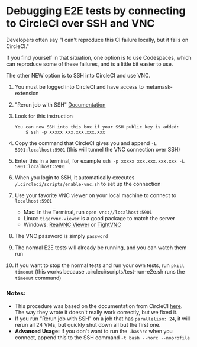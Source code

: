 # Debugging E2E tests by connecting to CircleCI over SSH and VNC

Developers often say "I can't reproduce this CI failure locally, but it fails on CircleCI."

If you find yourself in that situation, one option is to use Codespaces, which can reproduce some of these failures, and is a little bit easier to use.

The other NEW option is to SSH into CircleCI and use VNC.

1. You must be logged into CircleCI and have access to metamask-extension
2. "Rerun job with SSH" [Documentation](https://circleci.com/docs/ssh-access-jobs/)
3. Look for this instruction

   ```
   You can now SSH into this box if your SSH public key is added:
       $ ssh -p xxxxx xxx.xxx.xxx.xxx
   ```

4. Copy the command that CircleCI gives you and append `-L 5901:localhost:5901` (this will tunnel the VNC connection over SSH)
5. Enter this in a terminal, for example `ssh -p xxxxx xxx.xxx.xxx.xxx -L 5901:localhost:5901`
6. When you login to SSH, it automatically executes `/.circleci/scripts/enable-vnc.sh` to set up the connection
7. Use your favorite VNC viewer on your local machine to connect to `localhost:5901`
   - Mac: In the Terminal, run `open vnc://localhost:5901`
   - Linux: `tigervnc-viewer` is a good package to match the server
   - Windows: [RealVNC Viewer](https://www.realvnc.com/en/connect/download/viewer/windows/) or [TightVNC](https://www.tightvnc.com/download.php)
8. The VNC password is simply `password`
9. The normal E2E tests will already be running, and you can watch them run
10. If you want to stop the normal tests and run your own tests, run `pkill timeout` (this works because .circleci/scripts/test-run-e2e.sh runs the `timeout` command)

### Notes:

- This procedure was based on the documentation from CircleCI [here](https://circleci.com/docs/browser-testing/#interacting-with-the-browser-over-vnc). The way they wrote it doesn't really work correctly, but we fixed it.
- If you run "Rerun job with SSH" on a job that has `parallelism: 24`, it will rerun all 24 VMs, but quickly shut down all but the first one.
- **Advanced Usage:** If you don't want to run the `.bashrc` when you connect, append this to the SSH command `-t bash --norc --noprofile`
